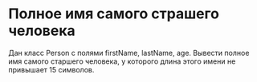 # Полное имя самого страшего человека

Дан класс Person с полями firstName, lastName, age.
    Вывести полное имя самого старшего человека, у которого
    длина этого имени не привышает 15 символов.